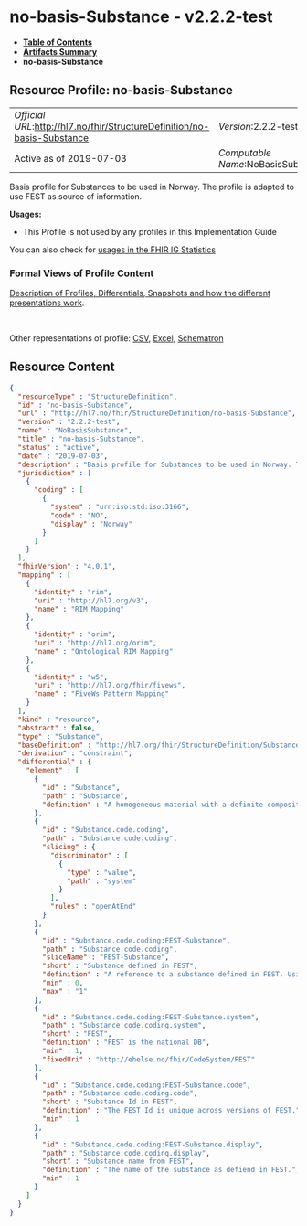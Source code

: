 # no-basis-Substance - v2.2.2-test

* [**Table of Contents**](toc.md)
* [**Artifacts Summary**](artifacts.md)
* **no-basis-Substance**

## Resource Profile: no-basis-Substance 

| | |
| :--- | :--- |
| *Official URL*:http://hl7.no/fhir/StructureDefinition/no-basis-Substance | *Version*:2.2.2-test |
| Active as of 2019-07-03 | *Computable Name*:NoBasisSubstance |

 
Basis profile for Substances to be used in Norway. The profile is adapted to use FEST as source of information. 

**Usages:**

* This Profile is not used by any profiles in this Implementation Guide

You can also check for [usages in the FHIR IG Statistics](https://packages2.fhir.org/xig/hl7.fhir.no.basis|current/StructureDefinition/no-basis-Substance)

### Formal Views of Profile Content

 [Description of Profiles, Differentials, Snapshots and how the different presentations work](http://build.fhir.org/ig/FHIR/ig-guidance/readingIgs.html#structure-definitions). 

 

Other representations of profile: [CSV](StructureDefinition-no-basis-Substance.csv), [Excel](StructureDefinition-no-basis-Substance.xlsx), [Schematron](StructureDefinition-no-basis-Substance.sch) 



## Resource Content

```json
{
  "resourceType" : "StructureDefinition",
  "id" : "no-basis-Substance",
  "url" : "http://hl7.no/fhir/StructureDefinition/no-basis-Substance",
  "version" : "2.2.2-test",
  "name" : "NoBasisSubstance",
  "title" : "no-basis-Substance",
  "status" : "active",
  "date" : "2019-07-03",
  "description" : "Basis profile for Substances to be used in Norway. The profile is adapted to use FEST as source of information.",
  "jurisdiction" : [
    {
      "coding" : [
        {
          "system" : "urn:iso:std:iso:3166",
          "code" : "NO",
          "display" : "Norway"
        }
      ]
    }
  ],
  "fhirVersion" : "4.0.1",
  "mapping" : [
    {
      "identity" : "rim",
      "uri" : "http://hl7.org/v3",
      "name" : "RIM Mapping"
    },
    {
      "identity" : "orim",
      "uri" : "http://hl7.org/orim",
      "name" : "Ontological RIM Mapping"
    },
    {
      "identity" : "w5",
      "uri" : "http://hl7.org/fhir/fivews",
      "name" : "FiveWs Pattern Mapping"
    }
  ],
  "kind" : "resource",
  "abstract" : false,
  "type" : "Substance",
  "baseDefinition" : "http://hl7.org/fhir/StructureDefinition/Substance",
  "derivation" : "constraint",
  "differential" : {
    "element" : [
      {
        "id" : "Substance",
        "path" : "Substance",
        "definition" : "A homogeneous material with a definite composition.\r\n\r\nThe profile is adapted to use FEST information for coding the substance."
      },
      {
        "id" : "Substance.code.coding",
        "path" : "Substance.code.coding",
        "slicing" : {
          "discriminator" : [
            {
              "type" : "value",
              "path" : "system"
            }
          ],
          "rules" : "openAtEnd"
        }
      },
      {
        "id" : "Substance.code.coding:FEST-Substance",
        "path" : "Substance.code.coding",
        "sliceName" : "FEST-Substance",
        "short" : "Substance defined in FEST",
        "definition" : "A reference to a substance defined in FEST. Using the Substance-id in FEST as code and the Substance name as display. When communicating with other systems in Norway FEST Id shouuld be provided.",
        "min" : 0,
        "max" : "1"
      },
      {
        "id" : "Substance.code.coding:FEST-Substance.system",
        "path" : "Substance.code.coding.system",
        "short" : "FEST",
        "definition" : "FEST is the national DB",
        "min" : 1,
        "fixedUri" : "http://ehelse.no/fhir/CodeSystem/FEST"
      },
      {
        "id" : "Substance.code.coding:FEST-Substance.code",
        "path" : "Substance.code.coding.code",
        "short" : "Substance Id in FEST",
        "definition" : "The FEST Id is unique across versions of FEST.",
        "min" : 1
      },
      {
        "id" : "Substance.code.coding:FEST-Substance.display",
        "path" : "Substance.code.coding.display",
        "short" : "Substance name from FEST",
        "definition" : "The name of the substance as defiend in FEST.",
        "min" : 1
      }
    ]
  }
}

```
